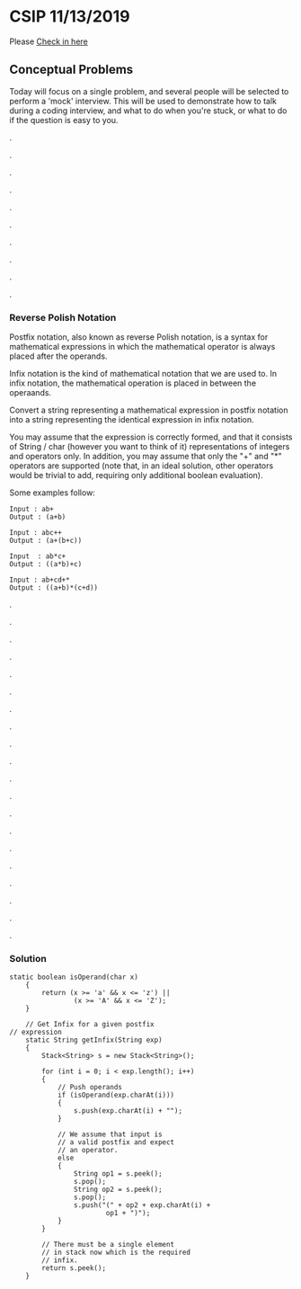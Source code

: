 # CSIP 11/13/2019

Please [Check in here](https://docs.google.com/forms/d/e/1FAIpQLScmmgOxU1sxZPqFstweD_qU8C_eu0MtK6wn3BajnftPz6j7_A/viewform?usp=sf_link)



## Conceptual Problems

   Today will focus on a single problem, and several people will be selected to perform a 'mock' interview. This will be used to demonstrate how to talk during a coding interview, and what to do when you're stuck, or what to do if the question is easy to you.

.

.

.

.

.

.

.

.

.

.




### Reverse Polish Notation

Postfix notation, also known as reverse Polish notation, is a syntax for mathematical
expressions in which the mathematical operator is always placed after the operands.

Infix notation is the kind of mathematical notation that we are used to. In infix 
notation, the mathematical operation is placed in between the operaands. 

Convert a string representing a mathematical expression in postfix notation into a 
string representing the identical expression in infix notation.

You may assume that the expression is correctly formed, and that it consists of String / char (however you want to think of it)
representations of integers and operators only. In addition, you may assume that only 
the "+" and "*" operators are supported (note that, in an ideal solution, other 
operators would be trivial to add, requiring only additional boolean evaluation).

Some examples follow:

```
Input : ab+
Output : (a+b)

Input : abc++
Output : (a+(b+c))

Input  : ab*c+
Output : ((a*b)+c)

Input : ab+cd+*
Output : ((a+b)*(c+d))
```


.

.

.

.

.

.

.

.

.

.

.

.

.

.

.

.

.

.

.

.
### Solution
```
static boolean isOperand(char x)
    {
        return (x >= 'a' && x <= 'z') ||
                (x >= 'A' && x <= 'Z');
    }

    // Get Infix for a given postfix
// expression
    static String getInfix(String exp)
    {
        Stack<String> s = new Stack<String>();

        for (int i = 0; i < exp.length(); i++)
        {
            // Push operands
            if (isOperand(exp.charAt(i)))
            {
                s.push(exp.charAt(i) + "");
            }

            // We assume that input is
            // a valid postfix and expect
            // an operator.
            else
            {
                String op1 = s.peek();
                s.pop();
                String op2 = s.peek();
                s.pop();
                s.push("(" + op2 + exp.charAt(i) +
                        op1 + ")");
            }
        }

        // There must be a single element
        // in stack now which is the required
        // infix.
        return s.peek();
    }
```
